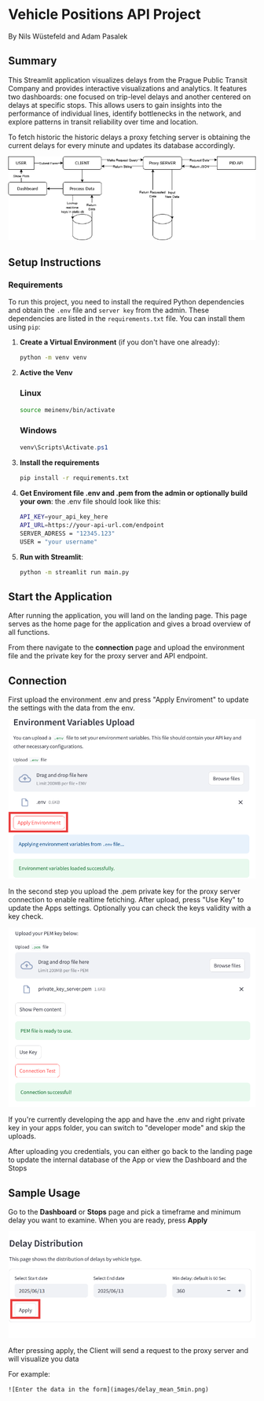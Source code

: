 # Vehicle Positions API Project
By Nils Wüstefeld and Adam Pasalek


## Summary
This Streamlit application visualizes delays from the Prague Public Transit Company and provides interactive visualizations and analytics. It features two dashboards: one focused on trip-level delays and another centered on delays at specific stops.
This allows users to gain insights into the performance of individual lines, identify bottlenecks in the network, and explore patterns in transit reliability over time and location.

To fetch historic the historic delays a proxy fetching server is obtaining the current delays for every minute and updates its database accordingly.

![Dataflow](images/dfp.drawio.png)






## Setup Instructions

### Requirements

To run this project, you need to install the required Python dependencies and obtain the `.env` file and `server key` from the admin.
These dependencies are listed in the `requirements.txt` file. You can install them using `pip`:

1. **Create a Virtual Environment** (if you don't have one already):

   ```bash
   python -m venv venv
    ```

2. **Active the Venv**
   ### Linux
    ```bash
    source meinenv/bin/activate
    ```
    
    ### Windows
    ```powershell
    venv\Scripts\Activate.ps1
    ```

3. **Install the requirements**
   ```bash
   pip install -r requirements.txt
    ```

4. **Get Enviroment file .env and .pem from the admin or optionally build your own**: the .env file should look like this:
    ```bash
    API_KEY=your_api_key_here
    API_URL=https://your-api-url.com/endpoint
    SERVER_ADRESS = "12345.123"
    USER = "your username"
    ```
5. **Run with Streamlit**:
   ```bash
   python -m streamlit run main.py

   ```
## Start the Application
   After running the application, you will land on the landing page.
   This page serves as the home page for the application and gives a broad overview of all functions.


   From there navigate to the **connection** page and upload the environment file and the private key for the proxy server and API endpoint.

## Connection
   First upload the environment .env and press "Apply Enviroment" to update the settings with the data from the env.

   ![Set the Enviroment](images/environment1.png)







   In the second step you upload the .pem private key for the proxy server connection to enable realtime fetiching.
   After upload, press "Use Key" to update the Apps settings.
   Optionally you can check the keys validity with a key check.

   ![Enter your private Key](images/pem.png)



   If you're currently developing the app and have the .env and right private key in your apps folder, you can switch to "developer mode" and skip the uploads.

   
   After uploading you credentials, you can either go back to the landing page to update the internal database of the App or view the Dashboard and the Stops

## Sample Usage

   Go to the **Dashboard** or **Stops** page and pick a timeframe and minimum delay you want to examine. When you are ready, press **Apply**

   ![Enter the data in the form](images/form.png)

   After pressing apply, the Client will send a request to the proxy server and will visualize you data

   For example:

    ![Enter the data in the form](images/delay_mean_5min.png)











   
